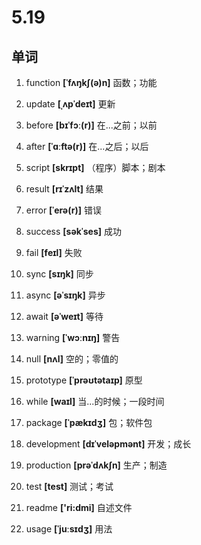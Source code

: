 # 5.19

## 单词

1. function **[ˈfʌŋkʃ(ə)n]** 函数；功能

2. update **[ˌʌpˈdeɪt]** 更新

3. before **[bɪˈfɔː(r)]** 在...之前；以前

4. after **[ˈɑːftə(r)]** 在...之后；以后

5. script **[skrɪpt]** （程序）脚本；剧本

6. result **[rɪˈzʌlt]** 结果

7. error **[ˈerə(r)]** 错误

8. success **[səkˈses]** 成功

9. fail **[feɪl]** 失败

10. sync **[sɪŋk]** 同步

11. async **[əˈsɪŋk]** 异步

12. await **[əˈweɪt]** 等待

13. warning **[ˈwɔːnɪŋ]** 警告

14. null **[nʌl]** 空的；零值的

15. prototype **[ˈprəʊtətaɪp]** 原型

16. while **[waɪl]** 当...的时候；一段时间

17. package **[ˈpækɪdʒ]** 包；软件包

18. development **[dɪˈveləpmənt]** 开发；成长

19. production **[prəˈdʌkʃn]** 生产；制造

20. test **[test]** 测试；考试

21. readme **['ri:dmi]** 自述文件

22. usage **[ˈjuːsɪdʒ]** 用法
